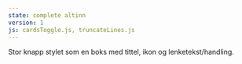 ```yaml
---
state: complete altinn
version: 1
js: cardsToggle.js, truncateLines.js
---
```

Stor knapp stylet som en boks med tittel, ikon og lenketekst/handling.
